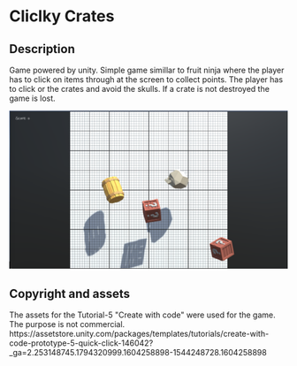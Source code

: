 <h1> Cliclky Crates </h1>

<h2> Description </h2>
<p> Game powered by unity.
Simple game simillar to fruit ninja where the player has to click on items through at the screen to collect points. The player
has to click or the crates and avoid the skulls. If a crate is not destroyed the game is lost.
</p>


![Alt text](https://github.com/billDrett/clicky-crates/blob/main/game-screenshots/gameScreenShot.png?raw=true "In game screenshot")

<h2> Copyright and assets </h2>
The assets for the Tutorial-5 "Create with code" were used for the game. The purpose is not commercial. 
https://assetstore.unity.com/packages/templates/tutorials/create-with-code-prototype-5-quick-click-146042?_ga=2.253148745.1794320999.1604258898-1544248728.1604258898
